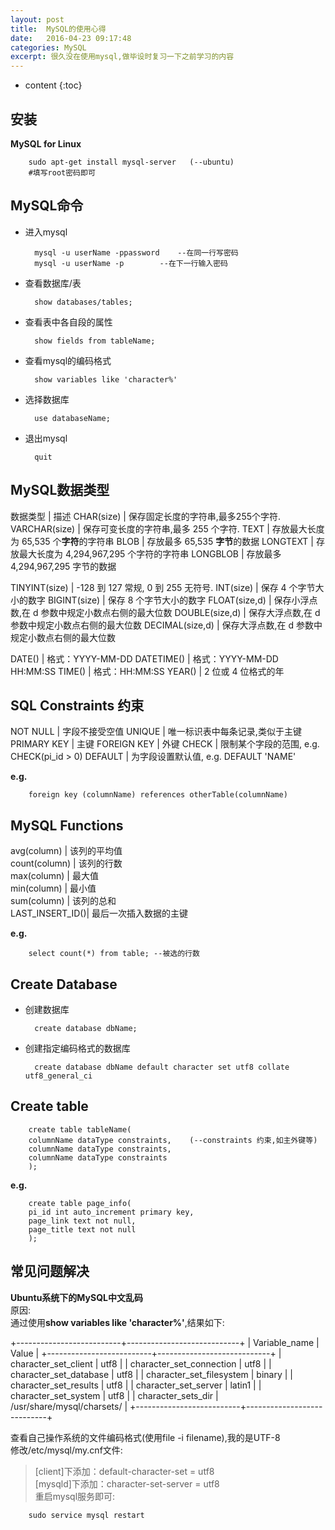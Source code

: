 ```yaml
---
layout: post
title:  MySQL的使用心得
date:   2016-04-23 09:17:48
categories: MySQL
excerpt: 很久没在使用mysql,做毕设时复习一下之前学习的内容
---
```


* content
{:toc}

## 安装

**MySQL for Linux**  

        sudo apt-get install mysql-server	(--ubuntu)  
        #填写root密码即可

## MySQL命令

* 进入mysql  
  
        mysql -u userName -ppassword	--在同一行写密码
        mysql -u userName -p		--在下一行输入密码

* 查看数据库/表  
  
        show databases/tables;  

* 查看表中各自段的属性  
  
        show fields from tableName;  

* 查看mysql的编码格式  
  
        show variables like 'character%'  

* 选择数据库  
  
        use databaseName;  
  
* 退出mysql  
  
        quit  

## MySQL数据类型

数据类型	|	描述
CHAR(size)	|	保存固定长度的字符串,最多255个字符.
VARCHAR(size)	|	保存可变长度的字符串,最多 255 个字符.
TEXT		|	存放最大长度为 65,535 个**字符**的字符串
BLOB		|	存放最多 65,535 **字节**的数据
LONGTEXT	|	存放最大长度为 4,294,967,295 个字符的字符串
LONGBLOB	|	存放最多 4,294,967,295 字节的数据

TINYINT(size)	|	-128 到 127 常规, 0 到 255 无符号.
INT(size)	|	保存 4 个字节大小的数字
BIGINT(size)	|	保存 8 个字节大小的数字
FLOAT(size,d)	|	保存小浮点数,在 d 参数中规定小数点右侧的最大位数
DOUBLE(size,d)	|	保存大浮点数,在 d 参数中规定小数点右侧的最大位数
DECIMAL(size,d)	|	保存大浮点数,在 d 参数中规定小数点右侧的最大位数

DATE()		|	格式：YYYY-MM-DD
DATETIME()	|	格式：YYYY-MM-DD HH:MM:SS
TIME()		|	格式：HH:MM:SS
YEAR()		|	2 位或 4 位格式的年

## SQL Constraints 约束

NOT NULL	|	字段不接受空值
UNIQUE		|	唯一标识表中每条记录,类似于主键
PRIMARY KEY	|	主键
FOREIGN KEY	|	外键
CHECK		|	限制某个字段的范围, e.g. CHECK(pi_id > 0)
DEFAULT		|	为字段设置默认值, e.g. DEFAULT 'NAME'

**e.g.**  
   
        foreign key (columnName) references otherTable(columnName)

## MySQL Functions

avg(column)	|	该列的平均值  
count(column)	|	该列的行数  
max(column)	|	最大值  
min(column)	|	最小值  
sum(column)	|	该列的总和  
LAST_INSERT_ID()|	最后一次插入数据的主键  

**e.g.**  
   
        select count(*) from table;	--被选的行数

## Create Database

* 创建数据库  
   
        create database dbName;  
* 创建指定编码格式的数据库  
   
        create database dbName default character set utf8 collate utf8_general_ci

## Create table  

        create table tableName(  
		columnName dataType constraints,	(--constraints 约束,如主外键等)  
		columnName dataType constraints,  
		columnName dataType constraints  
        );

**e.g.**  
   
        create table page_info(
		pi_id int auto_increment primary key,
		page_link text not null,
		page_title text not null  
        );

## 常见问题解决

**Ubuntu系统下的MySQL中文乱码**  
原因:  
通过使用**show variables like 'character%'**,结果如下:   
  
+--------------------------+----------------------------+
| Variable_name            | Value                      |
+--------------------------+----------------------------+
| character_set_client     | utf8                       |
| character_set_connection | utf8                       |
| character_set_database   | utf8                       |
| character_set_filesystem | binary                     |
| character_set_results    | utf8                       |
| character_set_server     | latin1                     |
| character_set_system     | utf8                       |
| character_sets_dir       | /usr/share/mysql/charsets/ |
+--------------------------+----------------------------+
  
查看自己操作系统的文件编码格式(使用file -i filename),我的是UTF-8  
修改/etc/mysql/my.cnf文件:  
>[client]下添加：default-character-set = utf8  
>[mysqld]下添加：character-set-server = utf8  
重启mysql服务即可:    
  
        sudo service mysql restart

